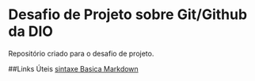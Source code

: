 # Desafio de Projeto sobre Git/Github da DIO
Repositório criado para o desafio de projeto.

##Links Úteis
[sintaxe Basica Markdown](https://www.markdownguide.org/basic-syntax/)
